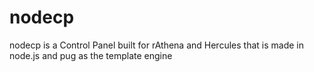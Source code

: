 # nodecp
nodecp is a Control Panel built for rAthena and Hercules that is made in node.js and pug as the template engine
